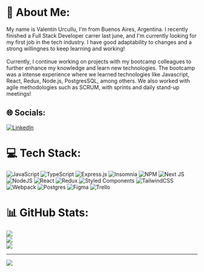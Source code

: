 # 💫 About Me:
My name is Valentín Urcullu, I'm from Buenos Aires, Argentina. I recently finished a Full Stack Developer carrer last june, and I'm currently looking for my first job in the tech industry. I have good adaptability to changes and a strong willingnes to keep learning and working!<br><br>Currently, I continue working on projects with my bootcamp colleagues to further enhance my knowledge and learn new technologies. The bootcamp was a intense experience where we learned technologies like Javascript, React, Redux, Node.js, PostgresSQL, among others. We also worked with agile methodologies such as SCRUM, with sprints and daily stand-up meetings!


## 🌐 Socials:
[![LinkedIn](https://img.shields.io/badge/LinkedIn-%230077B5.svg?logo=linkedin&logoColor=white)](https://linkedin.com/in/www.linkedin.com/in/valentinurcullu) 

# 💻 Tech Stack:
![JavaScript](https://img.shields.io/badge/javascript-%23323330.svg?style=for-the-badge&logo=javascript&logoColor=%23F7DF1E) ![TypeScript](https://img.shields.io/badge/typescript-%23007ACC.svg?style=for-the-badge&logo=typescript&logoColor=white) ![Express.js](https://img.shields.io/badge/express.js-%23404d59.svg?style=for-the-badge&logo=express&logoColor=%2361DAFB) ![Insomnia](https://img.shields.io/badge/Insomnia-black?style=for-the-badge&logo=insomnia&logoColor=5849BE) ![NPM](https://img.shields.io/badge/NPM-%23000000.svg?style=for-the-badge&logo=npm&logoColor=white) ![Next JS](https://img.shields.io/badge/Next-black?style=for-the-badge&logo=next.js&logoColor=white) ![NodeJS](https://img.shields.io/badge/node.js-6DA55F?style=for-the-badge&logo=node.js&logoColor=white) ![React](https://img.shields.io/badge/react-%2320232a.svg?style=for-the-badge&logo=react&logoColor=%2361DAFB) ![Redux](https://img.shields.io/badge/redux-%23593d88.svg?style=for-the-badge&logo=redux&logoColor=white) ![Styled Components](https://img.shields.io/badge/styled--components-DB7093?style=for-the-badge&logo=styled-components&logoColor=white) ![TailwindCSS](https://img.shields.io/badge/tailwindcss-%2338B2AC.svg?style=for-the-badge&logo=tailwind-css&logoColor=white) ![Webpack](https://img.shields.io/badge/webpack-%238DD6F9.svg?style=for-the-badge&logo=webpack&logoColor=black) ![Postgres](https://img.shields.io/badge/postgres-%23316192.svg?style=for-the-badge&logo=postgresql&logoColor=white) 	![Figma](https://img.shields.io/badge/figma-%23F24E1E.svg?style=for-the-badge&logo=figma&logoColor=white) ![Trello](https://img.shields.io/badge/Trello-%23026AA7.svg?style=for-the-badge&logo=Trello&logoColor=white)
# 📊 GitHub Stats:
![](https://github-readme-stats.vercel.app/api?username=valenurcullu&theme=dark&hide_border=false&include_all_commits=false&count_private=false)<br/>
![](https://github-readme-streak-stats.herokuapp.com/?user=valenurcullu&theme=dark&hide_border=false)<br/>
![](https://github-readme-stats.vercel.app/api/top-langs/?username=valenurcullu&theme=dark&hide_border=false&include_all_commits=false&count_private=false&layout=compact)

---
[![](https://visitcount.itsvg.in/api?id=valenurcullu&icon=0&color=0)](https://visitcount.itsvg.in)

<!-- Proudly created with GPRM ( https://gprm.itsvg.in ) -->
